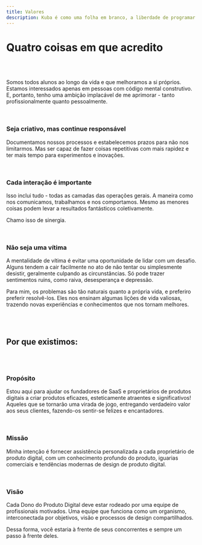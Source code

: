 ```yaml
---
title: Valores
description: Kuba é como uma folha em branco, a liberdade de programar do jeito que faça sentido para o produto!
---
```


# Quatro coisas em que acredito

<br />
<br />

Somos todos alunos ao longo da vida e que melhoramos a si próprios. Estamos interessados ​​apenas em pessoas com código mental construtivo. E, portanto, tenho uma ambição implacável de me aprimorar - tanto profissionalmente quanto pessoalmente.

<br />

### Seja criativo, mas continue responsável

Documentamos nossos processos e estabelecemos prazos para não nos limitarmos. Mas ser capaz de fazer coisas repetitivas com mais rapidez e ter mais tempo para experimentos e inovações.

<br />

### Cada interação é importante

Isso inclui tudo - todas as camadas das operações gerais. A maneira como nos comunicamos, trabalhamos e nos comportamos. Mesmo as menores coisas podem levar a resultados fantásticos coletivamente.

Chamo isso de sinergia.

<br />

### Não seja uma vítima

A mentalidade de vítima é evitar uma oportunidade de lidar com um desafio. Alguns tendem a cair facilmente no ato de não tentar ou simplesmente desistir, geralmente culpando as circunstâncias. Só pode trazer sentimentos ruins, como raiva, desesperança e depressão.

Para mim, os problemas são tão naturais quanto a própria vida, e preferiro preferir resolvê-los. Eles nos ensinam algumas lições de vida valiosas, trazendo novas experiências e conhecimentos que nos tornam melhores.

<br />
<br />

## Por que existimos:

<br />
<br />

### Propósito

Estou aqui para ajudar os fundadores de SaaS e proprietários de produtos digitais a criar produtos eficazes, esteticamente atraentes e significativos! Aqueles que se tornarão uma virada de jogo, entregando verdadeiro valor aos seus clientes, fazendo-os sentir-se felizes e encantadores.

<br />

### Missão

Minha intenção é fornecer assistência personalizada a cada proprietário de produto digital, com um conhecimento profundo do produto, iguarias comerciais e tendências modernas de design de produto digital.

<br />

### Visão

Cada Dono do Produto Digital deve estar rodeado por uma equipe de profissionais motivados. Uma equipe que funciona como um organismo, interconectada por objetivos, visão e processos de design compartilhados.

Dessa forma, você estaria à frente de seus concorrentes e sempre um passo à frente deles.
